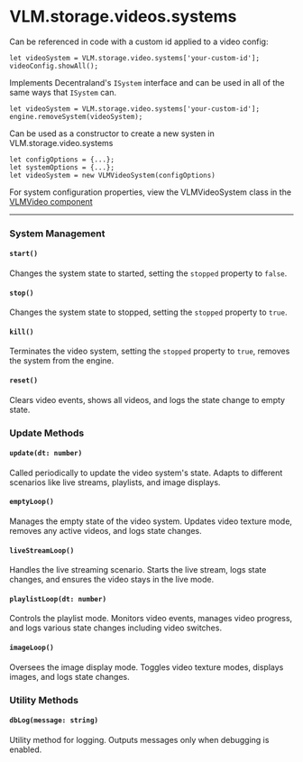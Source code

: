 # VLM.storage.videos.systems

  Can be referenced in code with a custom id applied to a video config:
  ```
  let videoSystem = VLM.storage.video.systems['your-custom-id'];
  videoConfig.showAll();
  ```
  Implements Decentraland's `ISystem` interface and can be used in all of the same ways that `ISystem` can.
  ```
  let videoSystem = VLM.storage.video.systems['your-custom-id'];
  engine.removeSystem(videoSystem);
  ```
  Can be used as a constructor to create a new systen in VLM.storage.video.systems
  ```
  let configOptions = {...};
  let systemOptions = {...};
  let videoSystem = new VLMVideoSystem(configOptions)

  ```
  For system configuration properties, view the VLMVideoSystem class in the [VLMVideo component](https://github.com/virtuallandmanager/vlm-dcl/blob/main/src/components/VLMVideo.component.ts)

---

### **System Management**
#### `start()`
Changes the system state to started, setting the `stopped` property to `false`.

#### `stop()`
Changes the system state to stopped, setting the `stopped` property to `true`.

#### `kill()`
Terminates the video system, setting the `stopped` property to `true`, removes the system from the engine.

#### `reset()`
Clears video events, shows all videos, and logs the state change to empty state.

### **Update Methods**
#### `update(dt: number)`
Called periodically to update the video system's state. Adapts to different scenarios like live streams, playlists, and image displays.

#### `emptyLoop()`
Manages the empty state of the video system. Updates video texture mode, removes any active videos, and logs state changes.

#### `liveStreamLoop()`
Handles the live streaming scenario. Starts the live stream, logs state changes, and ensures the video stays in the live mode.

#### `playlistLoop(dt: number)`
Controls the playlist mode. Monitors video events, manages video progress, and logs various state changes including video switches.

#### `imageLoop()`
Oversees the image display mode. Toggles video texture modes, displays images, and logs state changes.

### **Utility Methods**
#### `dbLog(message: string)`
Utility method for logging. Outputs messages only when debugging is enabled.